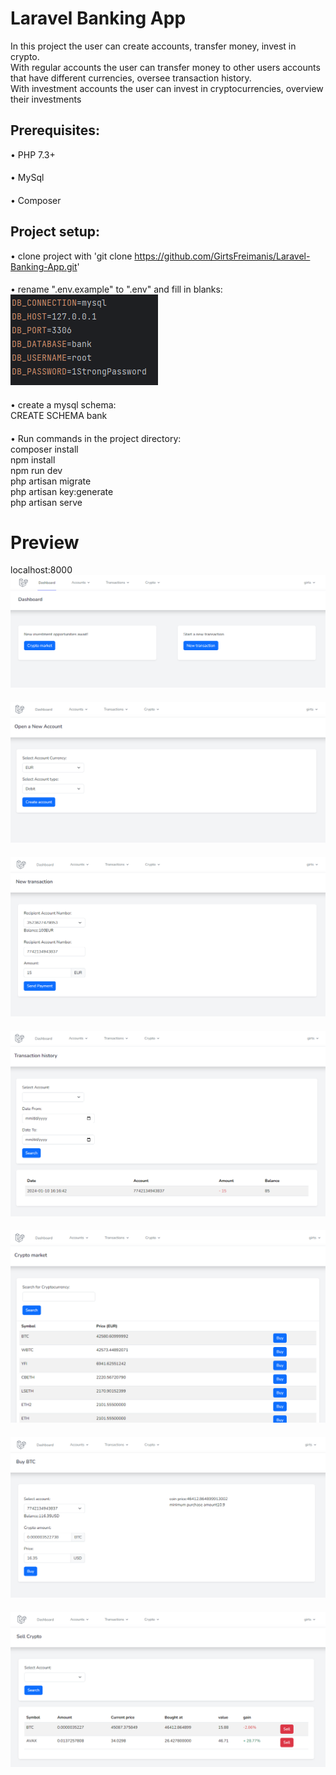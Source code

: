 # Laravel Banking App
In this project the user can create accounts, transfer money, invest in crypto.
<br>
With regular accounts the user can transfer money to other users accounts that have different currencies, oversee transaction history.
<br>
With investment accounts the user can invest in cryptocurrencies, overview their investments
## Prerequisites:
• PHP 7.3+
####
• MySql
####
• Composer
####

## Project setup:
• clone project with 'git clone https://github.com/GirtsFreimanis/Laravel-Banking-App.git'
####
• rename ".env.example" to ".env" and fill in blanks:
<br>
![image](https://github.com/GirtsFreimanis/Laravel-Banking-App/blob/master/readmePictures/env.png)
<br>
####
• create a mysql schema:
<br>
CREATE SCHEMA bank
####
• Run commands in the project directory:
<br>
composer install
<br>
npm install
<br>
npm run dev
<br>
php artisan migrate
<br>
php artisan key:generate
<br>
php artisan serve
####


# Preview
localhost:8000
![image](https://github.com/GirtsFreimanis/Laravel-Banking-App/blob/master/readmePictures/pic1.png)
####
![image](https://github.com/GirtsFreimanis/Laravel-Banking-App/blob/master/readmePictures/pic2.png)
####
![image](https://github.com/GirtsFreimanis/Laravel-Banking-App/blob/master/readmePictures/pic3.png)
####
![image](https://github.com/GirtsFreimanis/Laravel-Banking-App/blob/master/readmePictures/pic4.png)
####
![image](https://github.com/GirtsFreimanis/Laravel-Banking-App/blob/master/readmePictures/pic5.png)
####
![image](https://github.com/GirtsFreimanis/Laravel-Banking-App/blob/master/readmePictures/pic6.png)
####
![image](https://github.com/GirtsFreimanis/Laravel-Banking-App/blob/master/readmePictures/pic7.png)
####

